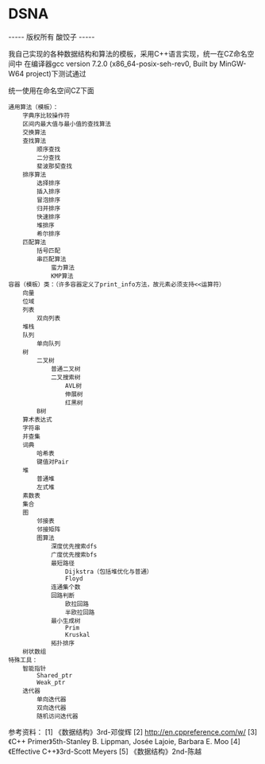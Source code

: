 # DSNA

----- 版权所有 酸饺子 -----

我自己实现的各种数据结构和算法的模板，采用C++语言实现，统一在CZ命名空间中
在编译器gcc version 7.2.0 (x86_64-posix-seh-rev0, Built by MinGW-W64 project)下测试通过

统一使用在命名空间CZ下面

    通用算法（模板）：
        字典序比较操作符
        区间内最大值与最小值的查找算法
        交换算法
        查找算法
            顺序查找
            二分查找
            斐波那契查找
        排序算法
            选择排序
            插入排序
            冒泡排序
            归并排序
            快速排序
            堆排序
            希尔排序
        匹配算法
            括号匹配
            串匹配算法
                蛮力算法
                KMP算法
    容器（模板）类：（许多容器定义了print_info方法，故元素必须支持<<运算符）
        向量
        位域
        列表
            双向列表
        堆栈
        队列
            单向队列
        树
            二叉树
                普通二叉树
                二叉搜索树
                    AVL树
                    伸展树
                    红黑树
            B树
        算术表达式
        字符串
        并查集
        词典
            哈希表
            键值对Pair
        堆
            普通堆
            左式堆
        素数表
        集合
        图
            邻接表
            邻接矩阵
            图算法
                深度优先搜索dfs
                广度优先搜索bfs
                最短路径
                    Dijkstra（包括堆优化与普通）
                    Floyd
                连通集个数
                回路判断
                    欧拉回路
                    半欧拉回路
                最小生成树
                    Prim
                    Kruskal
                拓扑排序
        树状数组
    特殊工具：
        智能指针
            Shared_ptr
            Weak_ptr
        迭代器
            单向迭代器
            双向迭代器
            随机访问迭代器

参考资料：
[1] 《数据结构》3rd-邓俊辉
[2] http://en.cppreference.com/w/
[3] 《C++ Primer》5th-Stanley B. Lippman, Josée Lajoie, Barbara E. Moo
[4] 《Effective C++》3rd-Scott Meyers
[5] 《数据结构》2nd-陈越
